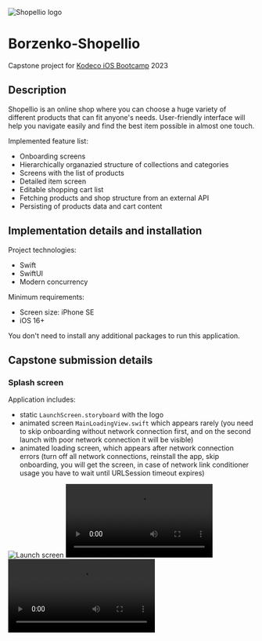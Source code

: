 ![Shopellio logo](https://www.nborzenko.me/assets/shopellio/logo-large.png)

# Borzenko-Shopellio

Capstone project for [Kodeco iOS Bootcamp](https://store.kodeco.com/bootcamp/ios) 2023

## Description

Shopellio is an online shop where you can choose a huge variety of different products that can fit anyone's needs. User-friendly interface will help you navigate easily and find the best item possible in almost one touch.

Implemented feature list:

- Onboarding screens
- Hierarchically organazied structure of collections and categories
- Screens with the list of products
- Detailed item screen
- Editable shopping cart list
- Fetching products and shop structure from an external API
- Persisting of products data and cart content

## Implementation details and installation

Project technologies:

- Swift
- SwiftUI
- Modern concurrency

Minimum requirements:

- Screen size: iPhone SE
- iOS 16+

You don't need to install any additional packages to run this application.

## Capstone submission details

### Splash screen

Application includes:

- static `LaunchScreen.storyboard` with the logo
- animated screen `MainLoadingView.swift` which appears rarely (you need to skip onboarding without network connection first, and on the second launch with poor network connection it will be visible)
- animated loading screen, which appears after network connection errors (turn off all network connections, reinstall the app, skip onboarding, you will get the screen, in case of network link conditioner usage you have to wait until URLSession timeout expires)

![Launch screen](https://shopellio.nborzenko.me/report/launch-screen.png)
![Animated splash screen](https://shopellio.nborzenko.me/report/animated-splash-screen.mp4)
![Animated network connection issues](https://shopellio.nborzenko.me/report/animated-network-issues.mp4)
